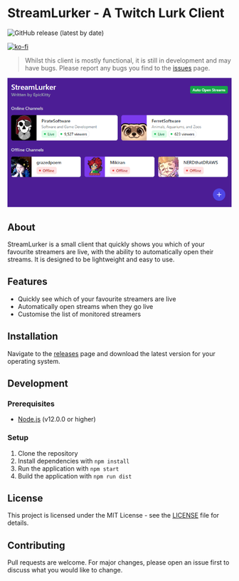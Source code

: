 # StreamLurker - A Twitch Lurk Client
![GitHub release (latest by date)](https://img.shields.io/github/v/release/EpicnessTwo/StreamLurker)

[![ko-fi](https://ko-fi.com/img/githubbutton_sm.svg)](https://ko-fi.com/U7U1RLHUW)

> Whilst this client is mostly functional, it is still in development and may have bugs. Please report any bugs you find to the [issues](https://github.com/EpicnessTwo/StreamLurker/issues) page.

![Stream Lurker Interface](.github/images/streamlurker.png)

## About
StreamLurker is a small client that quickly shows you which of your favourite streamers are live, with the ability to automatically open their streams. It is designed to be lightweight and easy to use.

## Features
- Quickly see which of your favourite streamers are live
- Automatically open streams when they go live
- Customise the list of monitored streamers

## Installation

Navigate to the [releases](https://github.com/EpicnessTwo/StreamLurker/releases) page and download the latest version for your operating system.

## Development

### Prerequisites
- [Node.js](https://nodejs.org/en/) (v12.0.0 or higher)

### Setup
1. Clone the repository
2. Install dependencies with `npm install`
3. Run the application with `npm start`
4. Build the application with `npm run dist`

## License
This project is licensed under the MIT License - see the [LICENSE](LICENSE) file for details.

## Contributing
Pull requests are welcome. For major changes, please open an issue first to discuss what you would like to change.
